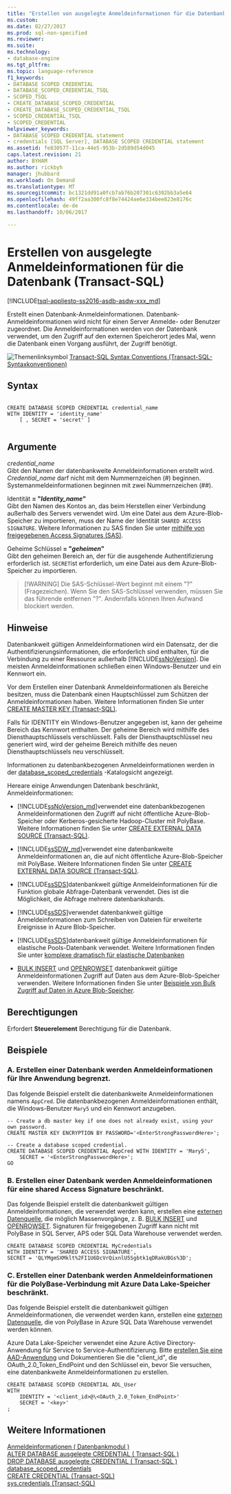 ```yaml
---
title: "Erstellen von ausgelegte Anmeldeinformationen für die Datenbank (Transact-SQL) | Microsoft Docs"
ms.custom: 
ms.date: 02/27/2017
ms.prod: sql-non-specified
ms.reviewer: 
ms.suite: 
ms.technology:
- database-engine
ms.tgt_pltfrm: 
ms.topic: language-reference
f1_keywords:
- DATABASE SCOPED CREDENTIAL
- DATABASE_SCOPED_CREDENTIAL_TSQL
- SCOPED_TSQL
- CREATE_DATABASE_SCOPED_CREDENTIAL
- CREATE_DATABASE_SCOPED_CREDENTIAL_TSQL
- SCOPED_CREDENTIAL_TSQL
- SCOPED_CREDENTIAL
helpviewer_keywords:
- DATABASE SCOPED CREDENTIAL statement
- credentials [SQL Server], DATABASE SCOPED CREDENTIAL statement
ms.assetid: fe830577-11ca-44e5-953b-2d589d54d045
caps.latest.revision: 21
author: BYHAM
ms.author: rickbyh
manager: jhubbard
ms.workload: On Demand
ms.translationtype: MT
ms.sourcegitcommit: bc1321dd91a0fcb7ab76b207301c6302bb3a5e64
ms.openlocfilehash: 49ff2aa300fc8f8e74424ae6e334bee823e8176c
ms.contentlocale: de-de
ms.lasthandoff: 10/06/2017

---
```

# <a name="create-database-scoped-credential-transact-sql"></a>Erstellen von ausgelegte Anmeldeinformationen für die Datenbank (Transact-SQL)
[!INCLUDE[tsql-appliesto-ss2016-asdb-asdw-xxx_md](../../includes/tsql-appliesto-ss2016-asdb-asdw-xxx-md.md)]

  Erstellt einen Datenbank-Anmeldeinformationen. Datenbank-Anmeldeinformationen wird nicht für einen Server Anmelde- oder Benutzer zugeordnet. Die Anmeldeinformationen werden von der Datenbank verwendet, um den Zugriff auf den externen Speicherort jedes Mal, wenn die Datenbank einen Vorgang ausführt, der Zugriff benötigt.  
  
 ![Themenlinksymbol](../../database-engine/configure-windows/media/topic-link.gif "Topic link icon") [Transact-SQL Syntax Conventions (Transact-SQL-Syntaxkonventionen)](../../t-sql/language-elements/transact-sql-syntax-conventions-transact-sql.md)  
  
## <a name="syntax"></a>Syntax  
  
```  
 
CREATE DATABASE SCOPED CREDENTIAL credential_name   
WITH IDENTITY = 'identity_name'  
    [ , SECRET = 'secret' ]  
  
```  
  
## <a name="arguments"></a>Argumente  
 *credential_name*  
 Gibt den Namen der datenbankweite Anmeldeinformationen erstellt wird. *Credential_name* darf nicht mit dem Nummernzeichen (#) beginnen. Systemanmeldeinformationen beginnen mit zwei Nummernzeichen (##).  
  
 Identität **= "***Identity_name***"**  
 Gibt den Namen des Kontos an, das beim Herstellen einer Verbindung außerhalb des Servers verwendet wird. Um eine Datei aus dem Azure-Blob-Speicher zu importieren, muss der Name der Identität `SHARED ACCESS SIGNATURE`.  Weitere Informationen zu SAS finden Sie unter [mithilfe von freigegebenen Access Signatures (SAS)](https://docs.microsoft.com/azure/storage/storage-dotnet-shared-access-signature-part-1).  
  
 Geheime Schlüssel **= "***geheimen***"**  
 Gibt den geheimen Bereich an, der für die ausgehende Authentifizierung erforderlich ist. `SECRET`ist erforderlich, um eine Datei aus dem Azure-Blob-Speicher zu importieren.   
>  [!WARNING]
>  Die SAS-Schlüssel-Wert beginnt mit einem "?" (Fragezeichen). Wenn Sie den SAS-Schlüssel verwenden, müssen Sie das führende entfernen "?". Andernfalls können Ihren Aufwand blockiert werden.  
  
## <a name="remarks"></a>Hinweise  
 Datenbankweit gültigen Anmeldeinformationen wird ein Datensatz, der die Authentifizierungsinformationen, die erforderlich sind enthalten, für die Verbindung zu einer Ressource außerhalb [!INCLUDE[ssNoVersion](../../includes/ssnoversion-md.md)]. Die meisten Anmeldeinformationen schließen einen Windows-Benutzer und ein Kennwort ein.  
  
 Vor dem Erstellen einer Datenbank Anmeldeinformationen als Bereiche besitzen, muss die Datenbank einen Hauptschlüssel zum Schützen der Anmeldeinformationen haben. Weitere Informationen finden Sie unter [CREATE MASTER KEY &#40;Transact-SQL&#41;](../../t-sql/statements/create-master-key-transact-sql.md).  
  
 Falls für IDENTITY ein Windows-Benutzer angegeben ist, kann der geheime Bereich das Kennwort enthalten. Der geheime Bereich wird mithilfe des Diensthauptschlüssels verschlüsselt. Falls der Diensthauptschlüssel neu generiert wird, wird der geheime Bereich mithilfe des neuen Diensthauptschlüssels neu verschlüsselt.  
   
 Informationen zu datenbankbezogenen Anmeldeinformationen werden in der [database_scoped_credentials](../../relational-databases/system-catalog-views/sys-database-scoped-credentials-transact-sql.md) -Katalogsicht angezeigt.  
  
 
 Hereare einige Anwendungen Datenbank beschränkt, Anmeldeinformationen:  
  
- [!INCLUDE[ssNoVersion_md](../../includes/ssnoversion-md.md)]verwendet eine datenbankbezogenen Anmeldeinformationen den Zugriff auf nicht öffentliche Azure-Blob-Speicher oder Kerberos-gesicherte Hadoop-Cluster mit PolyBase. Weitere Informationen finden Sie unter [CREATE EXTERNAL DATA SOURCE (Transact-SQL)](../../t-sql/statements/create-external-data-source-transact-sql.md).  

- [!INCLUDE[ssSDW_md](../../includes/sssdw-md.md)]verwendet eine datenbankweite Anmeldeinformationen an, die auf nicht öffentliche Azure-Blob-Speicher mit PolyBase. Weitere Informationen finden Sie unter [CREATE EXTERNAL DATA SOURCE (Transact-SQL)](../../t-sql/statements/create-external-data-source-transact-sql.md).
  
- [!INCLUDE[ssSDS](../../includes/sssds-md.md)]datenbankweit gültige Anmeldeinformationen für die Funktion globale Abfrage-Datenbank verwendet. Dies ist die Möglichkeit, die Abfrage mehrere datenbankshards.  
  
- [!INCLUDE[ssSDS](../../includes/sssds-md.md)]verwendet datenbankweit gültige Anmeldeinformationen zum Schreiben von Dateien für erweiterte Ereignisse in Azure Blob-Speicher.  
  
- [!INCLUDE[ssSDS](../../includes/sssds-md.md)]datenbankweit gültige Anmeldeinformationen für elastische Pools-Datenbank verwendet. Weitere Informationen finden Sie unter [komplexe dramatisch für elastische Datenbanken](https://azure.microsoft.com/documentation/articles/sql-database-elastic-pool/)  

- [BULK INSERT](../../t-sql/statements/bulk-insert-transact-sql.md) und [OPENROWSET](../../t-sql/functions/openrowset-transact-sql.md) datenbankweit gültige Anmeldeinformationen Zugriff auf Daten aus dem Azure-Blob-Speicher verwenden. Weitere Informationen finden Sie unter [Beispiele von Bulk Zugriff auf Daten in Azure Blob-Speicher](../../relational-databases/import-export/examples-of-bulk-access-to-data-in-azure-blob-storage.md). 
  
## <a name="permissions"></a>Berechtigungen  
 Erfordert **Steuerelement** Berechtigung für die Datenbank.  
  
## <a name="examples"></a>Beispiele  
### <a name="a-creating-a-database-scoped-credential-for-your-application"></a>A. Erstellen einer Datenbank werden Anmeldeinformationen für Ihre Anwendung begrenzt.
 Das folgende Beispiel erstellt die datenbankweite Anmeldeinformationen namens `AppCred`. Die datenbankbezogenen Anmeldeinformationen enthält, die Windows-Benutzer `Mary5` und ein Kennwort anzugeben.  
  
```tsql  
-- Create a db master key if one does not already exist, using your own password.  
CREATE MASTER KEY ENCRYPTION BY PASSWORD='<EnterStrongPasswordHere>';  
  
-- Create a database scoped credential.  
CREATE DATABASE SCOPED CREDENTIAL AppCred WITH IDENTITY = 'Mary5',   
    SECRET = '<EnterStrongPasswordHere>';  
GO  
```  

### <a name="b-creating-a-database-scoped-credential-for-a-shared-access-signature"></a>B. Erstellen einer Datenbank werden Anmeldeinformationen für eine shared Access Signature beschränkt.   
Das folgende Beispiel erstellt die datenbankweit gültigen Anmeldeinformationen, die verwendet werden kann, erstellen eine [externen Datenquelle](../../t-sql/statements/create-external-data-source-transact-sql.md), die möglich Massenvorgänge, z. B. [BULK INSERT](../../t-sql/statements/bulk-insert-transact-sql.md) und [OPENROWSET](../../t-sql/functions/openrowset-transact-sql.md). Signaturen für freigegebenen Zugriff kann nicht mit PolyBase in SQL Server, APS oder SQL Data Warehouse verwendet werden.
```tsql
CREATE DATABASE SCOPED CREDENTIAL MyCredentials  
WITH IDENTITY = 'SHARED ACCESS SIGNATURE',
SECRET = 'QLYMgmSXMklt%2FI1U6DcVrQixnlU5Sgbtk1qDRakUBGs%3D';
```
  
### <a name="c-creating-a-database-scoped-credential-for-polybase-connectivity-to-azure-data-lake-store"></a>C. Erstellen einer Datenbank werden Anmeldeinformationen für die PolyBase-Verbindung mit Azure Data Lake-Speicher beschränkt.  
Das folgende Beispiel erstellt die datenbankweit gültigen Anmeldeinformationen, die verwendet werden kann, erstellen eine [externen Datenquelle](../../t-sql/statements/create-external-data-source-transact-sql.md), die von PolyBase in Azure SQL Data Warehouse verwendet werden können.

Azure Data Lake-Speicher verwendet eine Azure Active Directory-Anwendung für Service to Service-Authentifizierung.
Bitte [erstellen Sie eine AAD-Anwendung](https://docs.microsoft.com/en-us/azure/data-lake-store/data-lake-store-authenticate-using-active-directory) und Dokumentieren Sie die "client_id", die OAuth_2.0_Token_EndPoint und den Schlüssel ein, bevor Sie versuchen, eine datenbankweite Anmeldeinformationen zu erstellen.

```tsql
CREATE DATABASE SCOPED CREDENTIAL ADL_User
WITH
    IDENTITY = '<client_id>@\<OAuth_2.0_Token_EndPoint>'
    SECRET = '<key>'
;
```  
  
  
  
## <a name="more-information"></a>Weitere Informationen  
 [Anmeldeinformationen &#40; Datenbankmodul &#41;](../../relational-databases/security/authentication-access/credentials-database-engine.md)   
 [ALTER DATABASE ausgelegte CREDENTIAL &#40; Transact-SQL &#41;](../../t-sql/statements/alter-database-scoped-credential-transact-sql.md)   
 [DROP DATABASE ausgelegte CREDENTIAL &#40; Transact-SQL &#41;](../../t-sql/statements/drop-database-scoped-credential-transact-sql.md)   
 [database_scoped_credentials](../../relational-databases/system-catalog-views/sys-database-scoped-credentials-transact-sql.md)   
 [CREATE CREDENTIAL &#40;Transact-SQL&#41;](../../t-sql/statements/create-credential-transact-sql.md)   
 [sys.credentials &#40;Transact-SQL&#41;](../../relational-databases/system-catalog-views/sys-credentials-transact-sql.md)  
  
  


